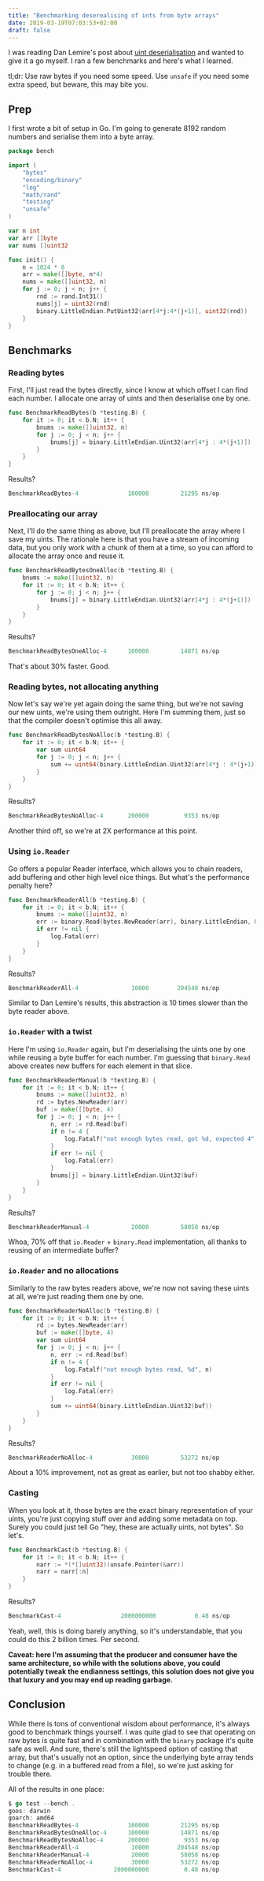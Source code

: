 ```yaml
---
title: "Benchmarking deserealising of ints from byte arrays"
date: 2019-03-19T07:03:53+02:00
draft: false
---
```


I was reading Dan Lemire's post about [uint deserialisation](https://lemire.me/blog/2019/03/18/dont-read-your-data-from-a-straw/) and wanted to give it a go myself. I ran a few benchmarks and here's what I learned.

tl;dr: Use raw bytes if you need some speed. Use `unsafe` if you need some extra speed, but beware, this may bite you.


## Prep
I first wrote a bit of setup in Go. I'm going to generate 8192 random numbers and serialise them into a byte array.

```go
package bench

import (
	"bytes"
	"encoding/binary"
	"log"
	"math/rand"
	"testing"
	"unsafe"
)

var n int
var arr []byte
var nums []uint32

func init() {
	n = 1024 * 8
	arr = make([]byte, n*4)
	nums = make([]uint32, n)
	for j := 0; j < n; j++ {
		rnd := rand.Int31()
		nums[j] = uint32(rnd)
		binary.LittleEndian.PutUint32(arr[4*j:4*(j+1)], uint32(rnd))
	}
}
```

## Benchmarks
### Reading bytes
First, I'll just read the bytes directly, since I know at which offset I can find each number. I allocate one array of uints and then deserialise one by one.

```go
func BenchmarkReadBytes(b *testing.B) {
	for it := 0; it < b.N; it++ {
		bnums := make([]uint32, n)
		for j := 0; j < n; j++ {
			bnums[j] = binary.LittleEndian.Uint32(arr[4*j : 4*(j+1)])
		}
	}
}
```

Results?

```go
BenchmarkReadBytes-4           	  100000	     21295 ns/op
```

### Preallocating our array

Next, I'll do the same thing as above, but I'll preallocate the array where I save my uints. The rationale here is that you have a stream of incoming data, but you only work with a chunk of them at a time, so you can afford to allocate the array once and reuse it.

```go
func BenchmarkReadBytesOneAlloc(b *testing.B) {
	bnums := make([]uint32, n)
	for it := 0; it < b.N; it++ {
		for j := 0; j < n; j++ {
			bnums[j] = binary.LittleEndian.Uint32(arr[4*j : 4*(j+1)])
		}
	}
}
```

Results?

```go
BenchmarkReadBytesOneAlloc-4   	  100000	     14871 ns/op
```

That's about 30% faster. Good.

### Reading bytes, not allocating anything

Now let's say we're yet again doing the same thing, but we're not saving our new uints, we're using them outright. Here I'm summing them, just so that the compiler doesn't optimise this all away.

```go
func BenchmarkReadBytesNoAlloc(b *testing.B) {
	for it := 0; it < b.N; it++ {
		var sum uint64
		for j := 0; j < n; j++ {
			sum += uint64(binary.LittleEndian.Uint32(arr[4*j : 4*(j+1)]))
		}
	}
}
```

Results?

```go
BenchmarkReadBytesNoAlloc-4    	  200000	      9353 ns/op
```

Another third off, so we're at 2X performance at this point.

### Using `io.Reader`

Go offers a popular Reader interface, which allows you to chain readers, add buffering and other high level nice things. But what's the performance penalty here?

```go
func BenchmarkReaderAll(b *testing.B) {
	for it := 0; it < b.N; it++ {
		bnums := make([]uint32, n)
		err := binary.Read(bytes.NewReader(arr), binary.LittleEndian, &bnums)
		if err != nil {
			log.Fatal(err)
		}
	}
}
```

Results?

```go
BenchmarkReaderAll-4           	   10000	    204548 ns/op
```

Similar to Dan Lemire's results, this abstraction is 10 times slower than the byte reader above.

### `io.Reader` with a twist

Here I'm using `io.Reader` again, but I'm deserialising the uints one by one while reusing a byte buffer for each number. I'm guessing that `binary.Read` above creates new buffers for each element in that slice.

```go
func BenchmarkReaderManual(b *testing.B) {
	for it := 0; it < b.N; it++ {
		bnums := make([]uint32, n)
		rd := bytes.NewReader(arr)
		buf := make([]byte, 4)
		for j := 0; j < n; j++ {
			n, err := rd.Read(buf)
			if n != 4 {
				log.Fatalf("not enough bytes read, got %d, expected 4", n)
			}
			if err != nil {
				log.Fatal(err)
			}
			bnums[j] = binary.LittleEndian.Uint32(buf)
		}
	}
}
```

Results?

```go
BenchmarkReaderManual-4        	   20000	     58058 ns/op
```

Whoa, 70% off that `io.Reader` + `binary.Read` implementation, all thanks to reusing of an intermediate buffer?

### `io.Reader` and no allocations

Similarly to the raw bytes readers above, we're now not saving these uints at all, we're just reading them one by one.

```go
func BenchmarkReaderNoAlloc(b *testing.B) {
	for it := 0; it < b.N; it++ {
		rd := bytes.NewReader(arr)
		buf := make([]byte, 4)
		var sum uint64
		for j := 0; j < n; j++ {
			n, err := rd.Read(buf)
			if n != 4 {
				log.Fatalf("not enough bytes read, %d", n)
			}
			if err != nil {
				log.Fatal(err)
			}
			sum += uint64(binary.LittleEndian.Uint32(buf))
		}
	}
}
```

Results?

```go
BenchmarkReaderNoAlloc-4       	   30000	     53272 ns/op
```

About a 10% improvement, not as great as earlier, but not too shabby either.

### Casting

When you look at it, those bytes are the exact binary representation of your uints, you're just copying stuff over and adding some metadata on top. Surely you could just tell Go "hey, these are actually uints, not bytes". So let's.


```go
func BenchmarkCast(b *testing.B) {
	for it := 0; it < b.N; it++ {
		narr := *(*[]uint32)(unsafe.Pointer(&arr))
		narr = narr[:n]
	}
}
```

Results?

```go
BenchmarkCast-4                	2000000000	         0.48 ns/op
```

Yeah, well, this is doing barely anything, so it's understandable, that you could do this 2 billion times. Per second.

**Caveat: here I'm assuming that the producer and consumer have the same architecture, so while with the solutions above, you could potentially tweak the endianness settings, this solution does not give you that luxury and you may end up reading garbage.**

## Conclusion

While there is tons of conventional wisdom about performance, it's always good to benchmark things yourself. I was quite glad to see that operating on raw bytes is quite fast and in combination with the `binary` package it's quite safe as well. And sure, there's still the lightspeed option of casting that array, but that's usually not an option, since the underlying byte array tends to change (e.g. in a buffered read from a file), so we're just asking for trouble there.

All of the results in one place:

```go
$ go test --bench .
goos: darwin
goarch: amd64
BenchmarkReadBytes-4           	  100000	     21295 ns/op
BenchmarkReadBytesOneAlloc-4   	  100000	     14871 ns/op
BenchmarkReadBytesNoAlloc-4    	  200000	      9353 ns/op
BenchmarkReaderAll-4           	   10000	    204548 ns/op
BenchmarkReaderManual-4        	   20000	     58058 ns/op
BenchmarkReaderNoAlloc-4       	   30000	     53272 ns/op
BenchmarkCast-4               2000000000	      0.48 ns/op
```